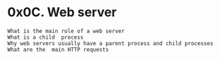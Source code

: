 # 0x0C. Web server

    What is the main role of a web server
    What is a child  process
    Why web servers usually have a parent process and child processes
    What are the  main HTTP requests
